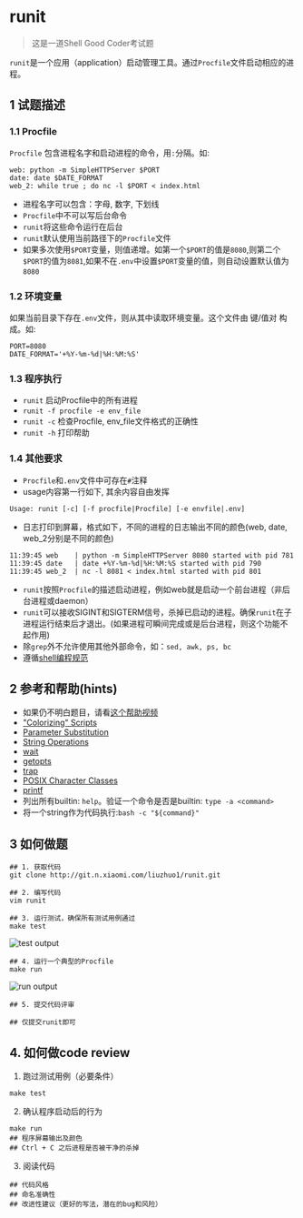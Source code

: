 # runit

> 这是一道Shell Good Coder考试题

`runit`是一个应用（application）启动管理工具。通过`Procfile`文件启动相应的进程。

## 1 试题描述

### 1.1 Procfile


`Procfile` 包含进程名字和启动进程的命令，用`:`分隔。如:


```
web: python -m SimpleHTTPServer $PORT
date: date $DATE_FORMAT
web_2: while true ; do nc -l $PORT < index.html
```


* 进程名字可以包含：字母, 数字, 下划线
* `Procfile`中不可以写后台命令
* `runit`将这些命令运行在后台
* `runit`默认使用当前路径下的`Procfile`文件
* 如果多次使用`$PORT`变量，则值递增。如第一个`$PORT`的值是`8080`,则第二个`$PORT`的值为`8081`,如果不在`.env`中设置`$PORT`变量的值，则自动设置默认值为`8080`



### 1.2 环境变量


如果当前目录下存在`.env`文件，则从其中读取环境变量。这个文件由 键/值对 构成。如:


```
PORT=8080
DATE_FORMAT='+%Y-%m-%d|%H:%M:%S'
```


### 1.3 程序执行

* `runit` 启动Procfile中的所有进程
* `runit -f procfile -e env_file`
* `runit -c` 检查Procfile, env_file文件格式的正确性
* `runit -h` 打印帮助

### 1.4 其他要求

* `Procfile`和`.env`文件中可存在`#`注释
* usage内容第一行如下, 其余内容自由发挥

```
Usage: runit [-c] [-f procfile|Procfile] [-e envfile|.env]
```

* 日志打印到屏幕，格式如下，不同的进程的日志输出不同的颜色(web, date, web_2分别是不同的颜色)


```
11:39:45 web    | python -m SimpleHTTPServer 8080 started with pid 781
11:39:45 date   | date +%Y-%m-%d|%H:%M:%S started with pid 790
11:39:45 web_2  | nc -l 8081 < index.html started with pid 801
```


* `runit`按照`Procfile`的描述启动进程，例如web就是启动一个前台进程（非后台进程或daemon）
* `runit`可以接收SIGINT和SIGTERM信号，杀掉已启动的进程。确保`runit`在子进程运行结束后才退出。(如果进程可瞬间完成或是后台进程，则这个功能不起作用)
* 除`grep`外不允许使用其他外部命令，如：`sed, awk, ps, bc`
* 遵循[shell编程规范](https://google.github.io/styleguide/shell.xml)

## 2 参考和帮助(hints)

* 如果仍不明白题目，请看[这个帮助视频](http://git.pt.xiaomi.com/liuzhuo1/runit/raw/master/mp4/runit-help.mov)
* ["Colorizing" Scripts](http://www.tldp.org/LDP/abs/html/colorizing.html#AEN20327)
* [Parameter Substitution](http://www.tldp.org/LDP/abs/html/refcards.html#AEN22728)
* [String Operations](http://www.tldp.org/LDP/abs/html/refcards.html#AEN22828)
* [wait](http://www.tldp.org/LDP/abs/html/x9644.html#EX39)
* [getopts](http://wiki.bash-hackers.org/howto/getopts_tutorial)
* [trap](http://www.tldp.org/LDP/abs/html/debugging.html#EX76)
* [POSIX Character Classes](http://www.tldp.org/LDP/abs/html/x17129.html)
* [printf](http://www.tldp.org/LDP/abs/html/internal.html#EX47)
* 列出所有builtin: `help`。验证一个命令是否是builtin: `type -a <command>`
* 将一个string作为代码执行:`bash -c "${command}"`



## 3 如何做题

```
## 1. 获取代码
git clone http://git.n.xiaomi.com/liuzhuo1/runit.git

## 2. 编写代码
vim runit

## 3. 运行测试，确保所有测试用例通过
make test
```
![test output](http://git.pt.xiaomi.com/liuzhuo1/runit/raw/master/img/test_output.png)

```
## 4. 运行一个典型的Procfile
make run
```

![run output](http://git.pt.xiaomi.com/liuzhuo1/runit/raw/master/img/run_output.png)



```
## 5. 提交代码评审

## 仅提交runit即可
```

## 4. 如何做code review

1. 跑过测试用例（必要条件）

```
make test
```

2. 确认程序启动后的行为

```
make run
## 程序屏幕输出及颜色
## Ctrl + C 之后进程是否被干净的杀掉
```


3. 阅读代码

```
## 代码风格
## 命名准确性
## 改进性建议（更好的写法，潜在的bug和风险）
```